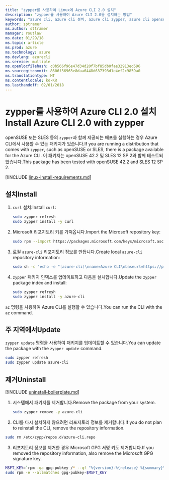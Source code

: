 ```yaml
---
title: "zypper를 사용하여 Linux에 Azure CLI 2.0 설치"
description: "zypper를 사용하여 Azure CLI 2.0을 설치하는 방법"
keywords: "azure cli, azure cli 설치, azure cli zypper, azure cli opensuse, azure cli sle"
author: sptramer
ms.author: sttramer
manager: routlaw
ms.date: 01/29/18
ms.topic: article
ms.prod: azure
ms.technology: azure
ms.devlang: azurecli
ms.service: multiple
ms.openlocfilehash: c0b566f96e47d34d20f7bf85db0fae32913ed596
ms.sourcegitcommit: 8606f36963e8daa6448d637393d1e4ef2c9859a0
ms.translationtype: HT
ms.contentlocale: ko-KR
ms.lasthandoff: 02/01/2018
---
```

# <a name="install-azure-cli-20-with-zypper"></a><span data-ttu-id="3b875-104">zypper를 사용하여 Azure CLI 2.0 설치</span><span class="sxs-lookup"><span data-stu-id="3b875-104">Install Azure CLI 2.0 with zypper</span></span>

<span data-ttu-id="3b875-105">openSUSE 또는 SLES 등의 `zypper`과 함께 제공되는 배포를 실행하는 경우 Azure CLI에서 사용할 수 있는 패키지가 있습니다.</span><span class="sxs-lookup"><span data-stu-id="3b875-105">If you are running a distribution that comes with `zypper`, such as openSUSE or SLES, there is a package available for the Azure CLI.</span></span> <span data-ttu-id="3b875-106">이 패키지는 openSUSE 42.2 및 SLES 12 SP 2와 함께 테스트되었습니다.</span><span class="sxs-lookup"><span data-stu-id="3b875-106">This package has been tested with openSUSE 42.2 and SLES 12 SP 2.</span></span>

[!INCLUDE [linux-install-requirements.md](includes/linux-install-requirements.md)]

## <a name="install"></a><span data-ttu-id="3b875-107">설치</span><span class="sxs-lookup"><span data-stu-id="3b875-107">Install</span></span>

1. <span data-ttu-id="3b875-108">`curl` 설치:</span><span class="sxs-lookup"><span data-stu-id="3b875-108">Install `curl`:</span></span>

   ```bash
   sudo zypper refresh
   sudo zypper install -y curl
   ```

2. <span data-ttu-id="3b875-109">Microsoft 리포지토리 키를 가져옵니다.</span><span class="sxs-lookup"><span data-stu-id="3b875-109">Import the Microsoft repository key:</span></span>

   ```bash
   sudo rpm --import https://packages.microsoft.com/keys/microsoft.asc
   ```

3. <span data-ttu-id="3b875-110">로컬 `azure-cli` 리포지토리 정보를 만듭니다.</span><span class="sxs-lookup"><span data-stu-id="3b875-110">Create local `azure-cli` repository information:</span></span>

   ```bash
   sudo sh -c 'echo -e "[azure-cli]\nname=Azure CLI\nbaseurl=https://packages.microsoft.com/yumrepos/azure-cli\nenabled=1\ntype=rpm-md\ngpgcheck=1\ngpgkey=https://packages.microsoft.com/keys/microsoft.asc" > /etc/zypp/repos.d/azure-cli.repo'
   ```

4. <span data-ttu-id="3b875-111">`zypper` 패키지 인덱스를 업데이트하고 다음을 설치합니다.</span><span class="sxs-lookup"><span data-stu-id="3b875-111">Update the `zypper` package index and install:</span></span>

   ```bash
   sudo zypper refresh
   sudo zypper install -y azure-cli
   ```

<span data-ttu-id="3b875-112">`az` 명령을 사용하여 Azure CLI를 실행할 수 있습니다.</span><span class="sxs-lookup"><span data-stu-id="3b875-112">You can run the CLI with the `az` command.</span></span>

## <a name="update"></a><span data-ttu-id="3b875-113">주 지역에서</span><span class="sxs-lookup"><span data-stu-id="3b875-113">Update</span></span>

<span data-ttu-id="3b875-114">`zypper update` 명령을 사용하여 패키지를 업데이트할 수 있습니다.</span><span class="sxs-lookup"><span data-stu-id="3b875-114">You can update the package with the `zypper update` command.</span></span>

```bash
sudo zypper refresh
sudo zypper update azure-cli
```

## <a name="uninstall"></a><span data-ttu-id="3b875-115">제거</span><span class="sxs-lookup"><span data-stu-id="3b875-115">Uninstall</span></span>

[!INCLUDE [uninstall-boilerplate.md](includes/uninstall-boilerplate.md)]

1. <span data-ttu-id="3b875-116">시스템에서 패키지를 제거합니다.</span><span class="sxs-lookup"><span data-stu-id="3b875-116">Remove the package from your system.</span></span>

    ```bash
    sudo zypper remove -y azure-cli
    ```

2. <span data-ttu-id="3b875-117">CLI를 다시 설치하지 않으려면 리포지토리 정보를 제거합니다.</span><span class="sxs-lookup"><span data-stu-id="3b875-117">If you do not plan to reinstall the CLI, remove the repository information.</span></span>

  ```bash
  sudo rm /etc/zypp/repos.d/azure-cli.repo
  ```

3. <span data-ttu-id="3b875-118">리포지토리 정보를 제거한 경우 Microsoft GPG 서명 키도 제거합니다.</span><span class="sxs-lookup"><span data-stu-id="3b875-118">If you removed the repository information, also remove the Microsoft GPG signature key.</span></span>

  ```bash
  MSFT_KEY=`rpm -qa gpg-pubkey /* --qf "%{version}-%{release} %{summary}\n" | grep Microsoft | awk '{print $1}'`
  sudo rpm -e --allmatches gpg-pubkey-$MSFT_KEY
  ```

